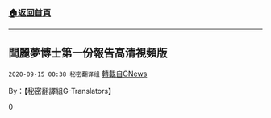 ###  [:house:返回首頁](https://github.com/ourhimalayas/txt)
---

## 閆麗夢博士第一份報告高清視頻版
`2020-09-15 00:38 秘密翻译组` [轉載自GNews](https://gnews.org/zh-hant/356781/)

By：【秘密翻譯組G-Translators】

0
